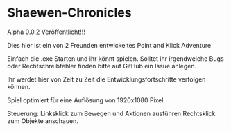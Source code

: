 ﻿
Shaewen-Chronicles
==================

Alpha 0.0.2 Veröffentlicht!!!

Dies hier ist ein von 2 Freunden entwickeltes Point and Klick Adventure

Einfach die .exe Starten und ihr könnt spielen.
Solltet ihr irgendwelche Bugs oder Rechtschreibfehler finden bitte auf GitHub ein Issue anlegen.

Ihr werdet hier von Zeit zu Zeit die Entwicklungsfortschritte verfolgen können.


Spiel optimiert für eine Auflösung von 1920x1080 Pixel


Steuerung:
Linksklick zum Bewegen und Aktionen ausführen
Rechtsklick zum Objekte anschauen.